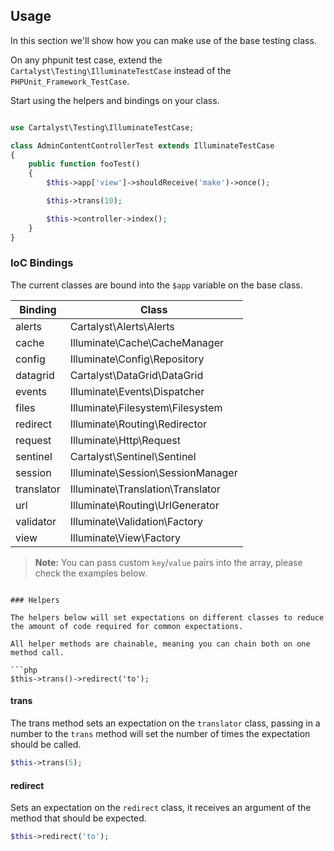 ## Usage

In this section we'll show how you can make use of the base testing class.

On any phpunit test case, extend the `Cartalyst\Testing\IlluminateTestCase` instead of the `PHPUnit_Framework_TestCase`.

Start using the helpers and bindings on your class.

```php

use Cartalyst\Testing\IlluminateTestCase;

class AdminContentControllerTest extends IlluminateTestCase
{
    public function fooTest()
    {
        $this->app['view']->shouldReceive('make')->once();

        $this->trans(10);

        $this->controller->index();
    }
}
```

### IoC Bindings

The current classes are bound into the `$app` variable on the base class.

Binding     | Class
----------- | --------
alerts		| Cartalyst\Alerts\Alerts
cache		| Illuminate\Cache\CacheManager
config		| Illuminate\Config\Repository
datagrid	| Cartalyst\DataGrid\DataGrid
events		| Illuminate\Events\Dispatcher
files		| Illuminate\Filesystem\Filesystem
redirect	| Illuminate\Routing\Redirector
request		| Illuminate\Http\Request
sentinel	| Cartalyst\Sentinel\Sentinel
session		| Illuminate\Session\SessionManager
translator	| Illuminate\Translation\Translator
url			| Illuminate\Routing\UrlGenerator
validator	| Illuminate\Validation\Factory
view		| Illuminate\View\Factory

> **Note:** You can pass custom `key`/`value` pairs into the array, please check the examples below.
```

### Helpers

The helpers below will set expectations on different classes to reduce the amount of code required for common expectations.

All helper methods are chainable, meaning you can chain both on one method call.

```php
$this->trans()->redirect('to');
```

#### trans

The trans method sets an expectation on the `translator` class, passing in a number to the `trans` method will set the number of times the expectation should be called.

```php
$this->trans(5);
```

#### redirect

Sets an expectation on the `redirect` class, it receives an argument of the method that should be expected.

```php
$this->redirect('to');
```
